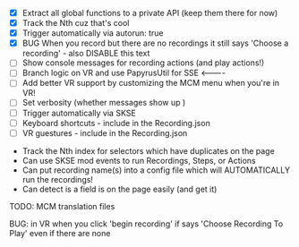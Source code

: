- [x] Extract all global functions to a private API (keep them there for now)
- [x] Track the Nth cuz that's cool
- [x] Trigger automatically via autorun: true
- [x] BUG When you record but there are no recordings it still says 'Choose a recording' - also DISABLE this text
- [ ] Show console messages for recording actions (and play actions!)
- [ ] Branch logic on VR and use PapyrusUtil for SSE <----
- [ ] Add better VR support by customizing the MCM menu when you're in VR!
- [ ] Set verbosity (whether messages show up )
- [ ] Trigger automatically via SKSE
- [ ] Keyboard shortcuts - include in the Recording.json
- [ ] VR guestures - include in the Recording.json

- Track the Nth index for selectors which have duplicates on the page
- Can use SKSE mod events to run Recordings, Steps, or Actions
- Can put recording name(s) into a config file which will AUTOMATICALLY run the recordings!
- Can detect is a field is on the page easily (and get it)

TODO: MCM translation files

BUG: in VR when you click 'begin recording' if says 'Choose Recording To Play' even if there are none
